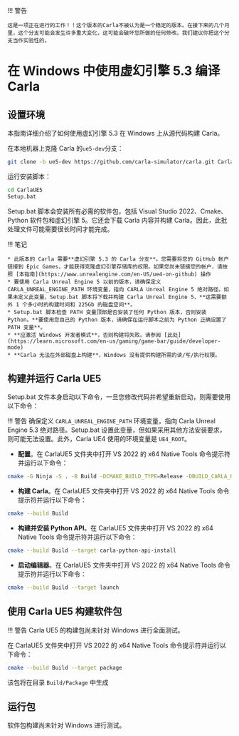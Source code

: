 !!! 警告

    这是一项正在进行的工作！！这个版本的Carla不被认为是一个稳定的版本。在接下来的几个月里，这个分支可能会发生许多重大变化，这可能会破坏您所做的任何修改。我们建议你把这个分支当作实验性的。

# 在 Windows 中使用虚幻引擎 5.3 编译 Carla

## 设置环境

本指南详细介绍了如何使用虚幻引擎 5.3 在 Windows 上从源代码构建 Carla。

在本地机器上克隆 Carla 的`ue5-dev`分支：

```sh
git clone -b ue5-dev https://github.com/carla-simulator/carla.git CarlaUE5
```

运行安装脚本：

```sh
cd CarlaUE5
Setup.bat
```

Setup.bat 脚本会安装所有必需的软件包，包括 Visual Studio 2022、Cmake、Python 软件包和虚幻引擎 5。它还会下载 Carla 内容并构建 Carla。因此，此批处理文件可能需要很长时间才能完成。

!!! 笔记

    * 此版本的 Carla 需要**虚幻引擎 5.3 的 Carla 分支**。您需要将您的 GitHub 帐户链接到 Epic Games，才能获得克隆虚幻引擎存储库的权限。如果您尚未链接您的帐户，请按照 [本指南](https://www.unrealengine.com/en-US/ue4-on-github) 操作
    * 要使用 Carla Unreal Engine 5 以前的版本，请确保定义 CARLA_UNREAL_ENGINE_PATH 环境变量，指向 CARLA Unreal Engine 5 绝对路径。如果未定义此变量，Setup.bat 脚本将下载并构建 Carla Unreal Engine 5，**这需要额外 1 个多小时的构建时间和 225Gb 的磁盘空间**。
    * Setup.bat 脚本检查 PATH 变量顶部是否安装了任何 Python 版本，否则安装 Python。**要使用您自己的 Python 版本，请确保在运行脚本之前为 Python 正确设置了 PATH 变量**。 
    * **应激活 Windows 开发者模式**，否则构建将失败。请参阅 [此处](https://learn.microsoft.com/en-us/gaming/game-bar/guide/developer-mode) 
    * **Carla 无法在外部磁盘上构建**，Windows 没有提供构建所需的读/写/执行权限。 


## 构建并运行 Carla UE5

Setup.bat 文件本身启动以下命令，一旦您修改代码并希望重新启动，则需要使用以下命令：

!!! 警告
    确保定义 `CARLA_UNREAL_ENGINE_PATH` 环境变量，指向 Carla Unreal Engine 5.3 绝对路径。Setup.bat 设置此变量，但如果采用其他方法安装要求，则可能无法设置。此外，Carla UE4 使用的环境变量是 `UE4_ROOT`。

* **配置**。在 CarlaUE5 文件夹中打开 VS 2022 的 x64 Native Tools 命令提示符并运行以下命令：

```sh
cmake -G Ninja -S . -B Build -DCMAKE_BUILD_TYPE=Release -DBUILD_CARLA_UNREAL=ON -DCARLA_UNREAL_ENGINE_PATH=%CARLA_UNREAL_ENGINE_PATH%
```

* **构建 Carla**。在 CarlaUE5 文件夹中打开 VS 2022 的 x64 Native Tools 命令提示符并运行以下命令：

```sh
cmake --build Build
```

* **构建并安装 Python API**。在 CarlaUE5 文件夹中打开 VS 2022 的 x64 Native Tools 命令提示符并运行以下命令：

```sh
cmake --build Build --target carla-python-api-install
```

* **启动编辑器**。在 CarlaUE5 文件夹中打开 VS 2022 的 x64 Native Tools 命令提示符并运行以下命令：

```sh
cmake --build Build --target launch
```

## 使用 Carla UE5 构建软件包

!!! 警告
    Carla UE5 的构建包尚未针对 Windows 进行全面测试。

在 CarlaUE5 文件夹中打开 VS 2022 的 x64 Native Tools 命令提示符并运行以下命令：

```sh
cmake --build Build --target package
```

该包将在目录 `Build/Package` 中生成

## 运行包

软件包构建尚未针对 Windows 进行测试。
